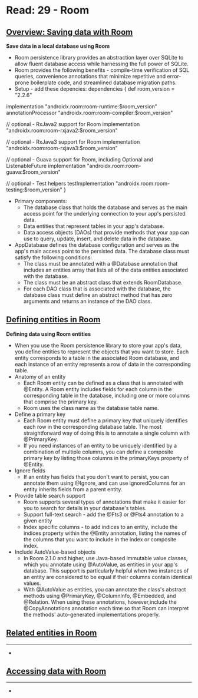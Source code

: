 # Read: 29 - Room

## [Overview: Saving data with Room](https://developer.android.com/training/data-storage/room)

**Save data in a local database using Room**
  * Room persistence library provides an abstraction layer over SQLite to allow fluent database access while harnessing the full power of SQLite. 
  * Room provides the following benefits - compile-time verification of SQL queries, convenience annotations that minimize repetitive and error-prone boilerplate code, and streamlined database migration paths.
  * Setup - add these depencies: 
  dependencies {
  def room_version = "2.2.6"

  implementation "androidx.room:room-runtime:$room_version"
  annotationProcessor "androidx.room:room-compiler:$room_version"

  // optional - RxJava2 support for Room
  implementation "androidx.room:room-rxjava2:$room_version"

  // optional - RxJava3 support for Room
  implementation "androidx.room:room-rxjava3:$room_version"

  // optional - Guava support for Room, including Optional and ListenableFuture
  implementation "androidx.room:room-guava:$room_version"

  // optional - Test helpers
  testImplementation "androidx.room:room-testing:$room_version"
}

* Primary components:
  - The database class that holds the database and serves as the main access point for the underlying connection to your app's persisted data.
  - Data entities that represent tables in your app's database.
  - Data access objects (DAOs) that provide methods that your app can use to query, update, insert, and delete data in the database.
* AppDatabase defines the database configuration and serves as the app's main access point to the persisted data. The database class must satisfy the following conditions:
  - The class must be annotated with a @Database annotation that includes an entities array that lists all of the data entities associated with the database.
  - The class must be an abstract class that extends RoomDatabase.
  - For each DAO class that is associated with the database, the database class must define an abstract method that has zero arguments and returns an instance of the DAO class.

## [Defining entities in Room](https://developer.android.com/training/data-storage/room/defining-data)
**Defining data using Room entities**
  * When you use the Room persistence library to store your app's data, you define entities to represent the objects that you want to store. Each entity corresponds to a table in the associated Room database, and each instance of an entity represents a row of data in the corresponding table.
  * Anatomy of an entity
    - Each Room entity can be defined as a class that is annotated with @Entity. A Room entity includes fields for each column in the corresponding table in the database, including one or more columns that comprise the primary key.
    - Room uses the class name as the database table name.
  * Define a primary key
    - Each Room entity must define a primary key that uniquely identifies each row in the corresponding database table. The most straightforward way of doing this is to annotate a single column with @PrimaryKey.
    - If you need instances of an entity to be uniquely identified by a combination of multiple columns, you can define a composite primary key by listing those columns in the primaryKeys property of @Entity.
  * Ignore fields
    - If an entity has fields that you don't want to persist, you can annotate them using @Ignore, and can use ignoredColumns for an entity inherits fields from a parent entity.
  * Provide table search support
    - Room supports several types of annotations that make it easier for you to search for details in your database's tables.
    - Support full-text search - add the @Fts3 or @Fts4 annotation to a given entity
    - Index specific columns - to add indices to an entity, include the indices property within the @Entity annotation, listing the names of the columns that you want to include in the index or composite index.
  * Include AutoValue-based objects 
    -  In Room 2.1.0 and higher, use Java-based immutable value classes, which you annotate using @AutoValue, as entities in your app's database. This support is particularly helpful when two instances of an entity are considered to be equal if their columns contain identical values. 
    - With @AutoValue as entities, you can annotate the class's abstract methods using @PrimaryKey, @ColumnInfo, @Embedded, and @Relation. When using these annotations, however,include the @CopyAnnotations annotation each time so that Room can interpret the methods' auto-generated implementations properly.

## [Related entities in Room](https://developer.android.com/training/data-storage/room/relationships)
****
  * 

## [Accessing data with Room](https://developer.android.com/training/data-storage/room/accessing-data#java)
****
  * 
